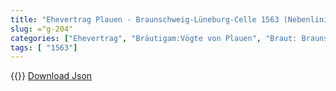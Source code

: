 ```yaml
---
title: "Ehevertrag Plauen - Braunschweig-Lüneburg-Celle 1563 (Nebenlinie)"
slug: ="g-204"
categories: ["Ehevertrag", "Bräutigam:Vögte von Plauen", "Braut: Braunschweig-Lüneburg-Celle", "Eheschließung vollzogen?:Ja", "verschiedenkonfessionelle Ehe?:Nein", "Dynastie Bräutigam:Vögte von Plauen", "Akteur Bräutigam:Vögte von Plauen", "Akteur Braut:Askanier (Sachsen-Lauenburg)", "Textbezug?:nein", "Ständisch?:nein", "Ratifikation?:nein", "Sonstiges?:nein", "Bräutigam:Vögte von Plauen", "Braut: Braunschweig-Lüneburg-Celle"]
tags: [ "1563"]
---
```

<!--more-->
{{<v5>}}
[Download Json](/vertraege/vertrag-204.json)